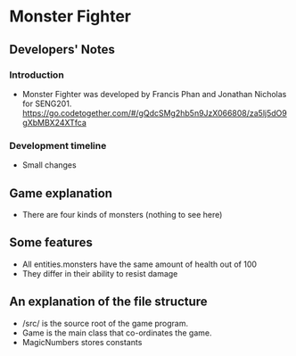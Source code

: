 # Monster Fighter

## Developers' Notes

### Introduction
* Monster Fighter was developed by Francis Phan and Jonathan Nicholas for SENG201.
  https://go.codetogether.com/#/gQdcSMg2hb5n9JzX066808/za5lj5dO9gXbMBX24XTfca
### Development timeline

* Small changes

## Game explanation

* There are four kinds of monsters (nothing to see here)

## Some features
* All entities.monsters have the same amount of health out of 100
* They differ in their ability to resist damage

## An explanation of the file structure
* /src/ is the source root of the game program.
* Game is the main class that co-ordinates the game.
* MagicNumbers stores constants 



